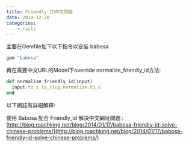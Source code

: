 ```yaml
---
title: Friendly ID中文問題
date: 2014-12-20
categories:
    - rails
---
```

主要在Gemfile加下以下指令以安裝 babosa

```ruby
gem "babosa"
```

再在需要中文URL的Model下override normalize_friendly_id方法:

```ruby
def normalize_friendly_id(input)
  input.to_s.to_slug.normalize.to_s
end
```

以下網誌有詳細解釋:

使用 Babosa 配合 Friendly_id 解決中文網址問題 : [http://blog.roachking.net/blog/2014/01/17/babosa-friendly-id-solve-chinese-problems/](http://blog.roachking.net/blog/2014/01/17/babosa-friendly-id-solve-chinese-problems/)
